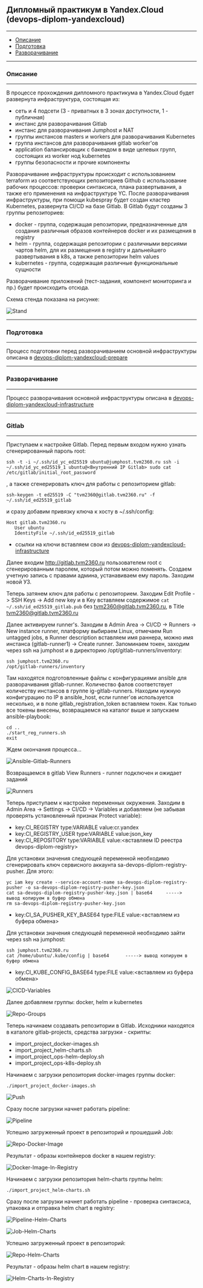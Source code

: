 ## Дипломный практикум в Yandex.Cloud (devops-diplom-yandexcloud)
---
  * [Описание](#Описание)
  * [Подготовка](#Подготовка)
  * [Разворачивание](#Разворачивание)

---
### Описание
---
В процессе прохождения дипломного практикума в Yandex.Cloud будет развернута инфраструктура, состоящая из:
+ сеть и 4 подсети (3 - приватных в 3 зонах доступности, 1 - публичная)
+ инстанс для разворачивания Gitlab
+ инстанс для разворачивания Jumphost и NAT
+ группы инстансов masters и workers для разворачивания Kubernetes
+ группа инстансов для разворачивания gitlab worker'ов
+ application балансировщик с бакендом в виде целевых групп, состоящих  из worker нод kubernetes
+ группы безопасности и прочие компоненты

Разворачивание инфраструктуры происходит c использованием terraform из соответствующих репозиториев Github с использование рабочих процессов: проверки синтаксиса, плана развертывания, а также его применения на инфраструктуре YC.
После разворачивания инфраструктуры, при помощи kubespray будет создан кластер Kubernetes, развернута CI/CD на базе Gitlab.
В Gitlab будут созданы 3 группы репозиториев:
+ docker - группа, содержащая репозитории, предназначенные для создания различныя образов контейнеров docker и их размещения в registry
+ helm - группа, содержащая репозитории с различными версиями чартов helm, для их размещения в registry и дальнейшего развертывания в k8s, а также репозитории helm values
+ kubernetes - группа, содержащая различные функциональные сущности

Разворачивание приложений (тест-задания, компонент мониторинга и пр.) будет происходить отсюда.

Схема стенда показана на рисунке:

![Stand](./pictures/Stand.png)

---
### Подготовка
---
Процесс подготовки перед разворачиванием основной инфраструктуры описана в [devops-diplom-yandexcloud-prepare](https://github.com/tvm2360/devops-diplom-yandexcloud-prepare)

---
### Разворачивание
---
Процесс разворачивания основной инфраструктуры описана в [devops-diplom-yandexcloud-infrastructure](https://github.com/tvm2360/devops-diplom-yandexcloud-infrastructure)

---
### Gitlab
---
Приступаем к настройке Gitlab. Перед первым входом нужно узнать сгенерированный пароль root:
```
ssh -t -i ~/.ssh/id_yc_ed25519 ubuntu@jumphost.tvm2360.ru ssh -i ~/.ssh/id_yc_ed25519_1 ubuntu@<Внутренний IP Gitlab> sudo cat /etc/gitlab/initial_root_password
```
, а также сгенерировать ключ для работы с репозиторием gitlab:
```
ssh-keygen -t ed25519 -C "tvm2360@gitlab.tvm2360.ru" -f ~/.ssh/id_ed25519_gitlab
```
и сразу добавим привязку ключа к хосту в ~/.ssh/config:
```
Host gitlab.tvm2360.ru
   User ubuntu
   IdentityFile ~/.ssh/id_ed25519_gitlab
```
+ ссылки на ключи вставляем свои из [devops-diplom-yandexcloud-infrastructure](https://github.com/tvm2360/devops-diplom-yandexcloud-infrastructure)

Далее входим http://gitlab.tvm2360.ru пользователем root с сгенерированным паролем, который потом можно поменять. Создаем учетную запись с правами админа, устанавиваем ему пароль. Заходим новой УЗ.

Теперь затянем ключ для работы с репозиторием. Заходим Edit Profile -> SSH Keys -> Add new key и в Key вставляем содержимое ```cat ~/.ssh/id_ed25519_gitlab.pub``` без tvm2360@gitlab.tvm2360.ru, в Title tvm2360@gitlab.tvm2360.ru

Далее активируем runner's. Заходим в Admin Area -> CI/CD -> Runners -> New instance runner, платформу выбираем Linux, отмечаем Run untagged jobs, в Runner description вставляем имя раннера, можно имя инстанса (gitlab-runner1) -> Create runner.
Запоминаем токен, заходим через ssh на jumphost и в директорию /opt/gitlab-runners/inventory:
```
ssh jumphost.tvm2360.ru
/opt/gitlab-runners/inventory
```
Там находятся подготовленные файлы с конфигурациями ansible для разворачивания gitlab-runner. Количество фалов соответствует количеству инстансов в группе ig-gitlab-runners. Находим нужную конфигурацию по IP в ansible_host, если runner'ов используется несколько, и в поле gitlab_registration_token вставляем токен.
Как только все токены внесены, возвращаемся на каталог выше и запускаем ansible-playbook:
```
cd ..
./start_reg_runners.sh
exit
```
Ждем окончания процесса...

![Ansible-Gitlab-Runners](./pictures/Ansible-Gitlab-Runners.png)

Возвращаемся в gitlab View Runners - runner подключен и ожидает заданий

![Runners](./pictures/Runners.png)

Теперь приступаем к настройке переменных окружения. Заходим в Admin Area -> Settings -> CI/CD -> Variables и добавляем (не забывая проверять установленный признак Protect variable):

+ key:CI_REGISTRY type:VARIABLE value:cr.yandex
+ key:CI_REGISTRY_USER type:VARIABLE value:json_key
+ key:CI_REPOSITORY type:VARIABLE value:<вставляем ID реестра devops-diplom-registry>

Для установки значения следующей переменной необходимо сгенерировать ключ сервисного аккаунта sa-devops-diplom-registry-pusher. Для этого:
```
yc iam key create --service-account-name sa-devops-diplom-registry-pusher -o sa-devops-diplom-registry-pusher-key.json
cat sa-devops-diplom-registry-pusher-key.json | base64     -----> вывод копируем в буфер обмена
rm sa-devops-diplom-registry-pusher-key.json
```
+ key:CI_SA_PUSHER_KEY_BASE64 type:FILE value:<вставляем из буфера обмена>

Для установки значения следующей переменной необходимо зайти через ssh на jumphost:
```
ssh jumphost.tvm2360.ru
cat /home/ubuntu/.kube/config | base64      -----> вывод копируем в буфер обмена
```
+ key:CI_KUBE_CONFIG_BASE64 type:FILE value:<вставляем из буфера обмена>

![CICD-Variables](./pictures/CICD-Variables.png)

Далее добавляем группы: docker, helm и kubernetes

![Repo-Groups](./pictures/Repo-Groups.png)

Теперь начинаем создавать репозитории в Gitlab. Исходники находятся в каталоге gitlab-projects, средства загрузки - скрипты:
+ import_project_docker-images.sh
+ import_project_helm-charts.sh
+ import_project_ops-helm-deploy.sh
+ import_project_ops-k8s-deploy.sh

Начинаем с загрузки репозитория docker-images группы docker:
```
./import_project_docker-images.sh
```

![Push](./pictures/Push.png)

Сразу после загрузки начнет работать pipeline:

![Pipeline](./pictures/Pipeline.png)

Успешно загруженный проект в репозиторий и прошедший Job:

![Repo-Docker-Image](./pictures/Repo-Docker-Image.png)

Результат - образы контейнеров docker в нашем registry:

![Docker-Image-In-Registry](./pictures/Docker-Image-In-Registry.png)

Начинаем с загрузки репозитория helm-charts группы helm:
```
./import_project_helm-charts.sh
```

Сразу после загрузки начнет работать pipeline - проверка синтаксиса, упаковка и отправка helm chart в registry:

![Pipeline-Helm-Charts](./pictures/Pipeline-Helm-Charts.png)

![Job-Helm-Charts](./pictures/Job-Helm-Charts.png)

Успешно загруженный проект в репозиторий:

![Repo-Helm-Charts](./pictures/Repo-Helm-Charts.png)

Результат - образы helm chart в нашем registry:

![Helm-Charts-In-Registry](./pictures/Helm-Charts-In-Registry.png)





